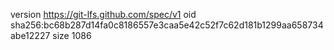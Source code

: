 version https://git-lfs.github.com/spec/v1
oid sha256:bc68b287d14fa0c8186557e3caa5e42c52f7c62d181b1299aa658734abe12227
size 1086
